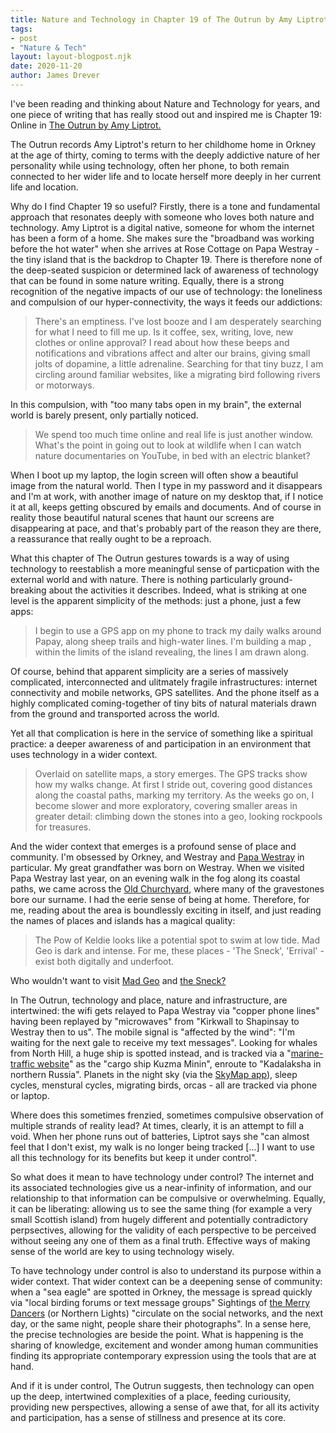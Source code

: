 ```yaml
---
title: Nature and Technology in Chapter 19 of The Outrun by Amy Liptrot
tags: 
- post
- "Nature & Tech"
layout: layout-blogpost.njk
date: 2020-11-20
author: James Drever
---
```


I've been reading and thinking about Nature and Technology for years, and one piece of writing that has really stood out and inspired me is Chapter 19: Online in <a href="https://uk.bookshop.org/books/the-outrun/9781786894229" target="_blank">The Outrun by Amy Liptrot.</a>  

The Outrun records Amy Liptrot's return to her childhome home in Orkney at the age of thirty, coming to terms with the deeply addictive nature of her personality while using technology, often her phone, to both remain connected to her wider life and to locate herself more deeply in her current life and location.

Why do I find Chapter 19 so useful?  Firstly, there is a tone and fundamental approach that resonates deeply with someone who loves both nature and technology.  Amy Liptrot is a digital native, someone for whom the internet has been a form of a home.  She makes sure the "broadband was working before the hot water" when she arrives at Rose Cottage on Papa Westray - the tiny island that is the backdrop to Chapter 19.  There is therefore none of the deep-seated suspicion or determined lack of awareness of technology that can be found in some nature writing.  Equally, there is a strong recognition of the negative impacts of our use of technology: the loneliness and compulsion of our hyper-connectivity, the ways it feeds our addictions:

> There's an emptiness.  I've lost booze and I am desperately searching for what I need to fill me up.  Is it coffee, sex, writing, love, new clothes or online approval?  I read about how these beeps and notifications and vibrations affect and alter our brains, giving small jolts of dopamine, a little adrenaline.  Searching for that tiny buzz, I am circling around familiar websites, like a migrating bird following rivers or motorways.

In this compulsion, with "too many tabs open in my brain", the external world is barely present, only partially noticed.   

> We spend too much time online and real life is just another window.  What's the point in going out to look at wildlife when I can watch nature documentaries on YouTube, in bed with an electric blanket?

 When I boot up my laptop, the login screen will often show a beautiful image from the natural world.  Then I type in my password and it disappears and I'm at work, with another image of nature on my desktop that, if I notice it at all, keeps getting obscured by emails and documents. And of course in reality those beautiful natural scenes that haunt our screens are disappearing at pace, and that's probably part of the reason they are there, a reassurance that really ought to be a reproach.

 What this chapter of The Outrun gestures towards is a way of using technology to reestablish a more meaningful sense of particpation with the external world and with nature. There is nothing particularly ground-breaking about the activities it describes.  Indeed, what is striking at one level is the apparent simplicity of the methods: just a phone, just a few apps:

 > I begin to use a GPS app on my phone to track my daily walks around Papay, along sheep trails and high-water lines.  I'm building a map , within the limits of the island revealing, the lines I am drawn along.
 
 Of course, behind that apparent simplicity are a series of massively complicated, interconnected and ulitmately fragile infrastructures: internet connectivity and mobile networks, GPS satellites.  And the phone itself as a highly complicated coming-together of tiny bits of natural materials drawn from the ground and transported across the world. 
 
 Yet all that complication is here in the service of something like a spiritual practice: a deeper awareness of and participation in an environment that uses technology in a wider context.

 > Overlaid on satellite maps, a story emerges.  The GPS tracks show how my walks change.  At first I stride out, covering good distances along the coastal paths, marking my territory.  As the weeks go on, I become slower and more exploratory, covering smaller areas in greater detail: climbing down the stones into a geo, looking rockpools for treasures.

 And the wider context that emerges is a profound sense of place and community. I'm obsessed by Orkney, and Westray and <a href="https://www.papawestray.co.uk/"  target="_blank">Papa Westray</a> in particular.  My great grandfather was born on Westray.  When we visited Papa Westray last year, on an evening walk in the fog along its coastal paths, we came across the <a href="https://www.papawestray.co.uk/papay/st-boniface-kirk.html" target="_blank">Old Churchyard</a>, where many of the gravestones bore our surname.  I had the eerie sense of being at home.  Therefore, for me, reading about the area is boundlessly exciting in itself, and just reading the names of places and islands has a magical quality:

  > The Pow of Keldie looks like a potential spot to swim at low tide.  Mad Geo is dark and intense.  For me, these places  - 'The Sneck', 'Errival' - exist both digitally and underfoot.
  
  Who wouldn't want to visit <a href="https://getoutside.ordnancesurvey.co.uk/local/mad-geo-orkney-islands" target="_blank">Mad Geo</a> and <a href="https://getoutside.ordnancesurvey.co.uk/local/the-sneck-orkney-islands" target="_blank">the Sneck?</a>  

In The Outrun, technology and place, nature and infrastructure, are intertwined: the wifi gets relayed to Papa Westray via "copper phone lines" having been replayed by "microwaves" from "Kirkwall to Shapinsay to Westray then to us".  The mobile signal is "affected by the wind": "I'm waiting for the next gale to receive my text messages".  Looking for whales from North Hill, a huge ship is spotted instead, and is tracked via a "<a href="https://www.marinetraffic.com/en/ais/home/centerx:-2.959/centery:58.987/zoom:15">marine-traffic website</a>" as the "cargo ship Kuzma Minin", enroute to "Kadalaksha in northern Russia".  Planets in the night sky (via the <a href="https://play.google.com/store/apps/details?id=com.google.android.stardroid&hl=en_GB&gl=US" target="_blank">SkyMap app</a>), sleep cycles, menstural cycles, migrating birds, orcas - all are tracked via phone or laptop. 

Where does this sometimes frenzied, sometimes compulsive observation of multiple strands of reality lead?  At times, clearly, it is an attempt to fill a void.  When her phone runs out of batteries, Liptrot says she "can almost feel that I don't exist, my walk is no longer being tracked [...] I want to use all this technology for its benefits but keep it under control".  

So what does it mean to have technology under control?  The internet and its associated technologies give us a near-infinity of information, and our relationship to that information can be compulsive or overwhelming.  Equally, it can be liberating: allowing us to see the same thing (for example a very small Scottish island) from hugely different and potentially contradictory perpsectives, allowing for the validity of each perspective to be perceived without seeing any one of them as a final truth.  Effective ways of making sense of the world are key to using technology wisely.

To have technology under control is also to understand its purpose within a wider context.  That wider context can be a deepening sense of community: when a "sea eagle"  are spotted in Orkney, the message is spread quickly via "local birding forums or text message groups"  Sightings of <a href="https://www.orkneyology.com/merry-dancers.html" target="_blank">the Merry Dancers</a> (or Northern Lights) "circulate on the social networks, and the next day, or the same night, people share their photographs".  In a sense here, the precise technologies are beside the point. What is happening is the sharing of knowledge, excitement and wonder among human communities finding its appropriate contemporary expression using the tools that are at hand.

And if it is under control, The Outrun suggests, then technology can open up the deep, intertwined complexities of a place, feeding curiousity, providing new perspectives, allowing a sense of awe that, for all its activity and participation, has a sense of stillness and presence at its core. 
